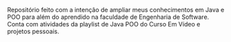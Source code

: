 Repositório feito com a intenção de ampliar meus conhecimentos em Java e POO para além do aprendido na faculdade de Engenharia de Software.
Conta com atividades da playlist de Java POO do Curso Em Vídeo e projetos pessoais.
